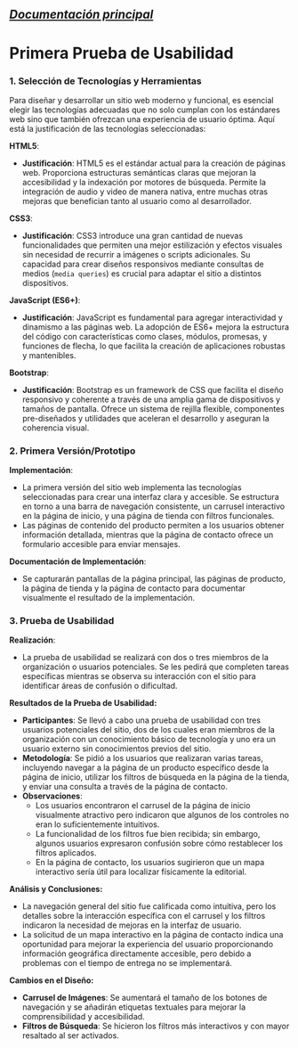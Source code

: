_[Documentación principal](/Documentacion.md)_
---

# Primera Prueba de Usabilidad

### 1. Selección de Tecnologías y Herramientas

Para diseñar y desarrollar un sitio web moderno y funcional, es esencial elegir las tecnologías adecuadas que no solo cumplan con los estándares web sino que también ofrezcan una experiencia de usuario óptima. Aquí está la justificación de las tecnologías seleccionadas:

**HTML5**:
- **Justificación**: HTML5 es el estándar actual para la creación de páginas web. Proporciona estructuras semánticas claras que mejoran la accesibilidad y la indexación por motores de búsqueda. Permite la integración de audio y video de manera nativa, entre muchas otras mejoras que benefician tanto al usuario como al desarrollador.

**CSS3**:
- **Justificación**: CSS3 introduce una gran cantidad de nuevas funcionalidades que permiten una mejor estilización y efectos visuales sin necesidad de recurrir a imágenes o scripts adicionales. Su capacidad para crear diseños responsivos mediante consultas de medios (`media queries`) es crucial para adaptar el sitio a distintos dispositivos.

**JavaScript (ES6+)**:
- **Justificación**: JavaScript es fundamental para agregar interactividad y dinamismo a las páginas web. La adopción de ES6+ mejora la estructura del código con características como clases, módulos, promesas, y funciones de flecha, lo que facilita la creación de aplicaciones robustas y mantenibles.

**Bootstrap**:
- **Justificación**: Bootstrap es un framework de CSS que facilita el diseño responsivo y coherente a través de una amplia gama de dispositivos y tamaños de pantalla. Ofrece un sistema de rejilla flexible, componentes pre-diseñados y utilidades que aceleran el desarrollo y aseguran la coherencia visual.

### 2. Primera Versión/Prototipo

**Implementación**:
- La primera versión del sitio web implementa las tecnologías seleccionadas para crear una interfaz clara y accesible. Se estructura en torno a una barra de navegación consistente, un carrusel interactivo en la página de inicio, y una página de tienda con filtros funcionales.
- Las páginas de contenido del producto permiten a los usuarios obtener información detallada, mientras que la página de contacto ofrece un formulario accesible para enviar mensajes.

**Documentación de Implementación**:
- Se capturarán pantallas de la página principal, las páginas de producto, la página de tienda y la página de contacto para documentar visualmente el resultado de la implementación.

### 3. Prueba de Usabilidad

**Realización**:
- La prueba de usabilidad se realizará con dos o tres miembros de la organización o usuarios potenciales. Se les pedirá que completen tareas específicas mientras se observa su interacción con el sitio para identificar áreas de confusión o dificultad.

**Resultados de la Prueba de Usabilidad:**
- **Participantes**: Se llevó a cabo una prueba de usabilidad con tres usuarios potenciales del sitio, dos de los cuales eran miembros de la organización con un conocimiento básico de tecnología y uno era un usuario externo sin conocimientos previos del sitio.
- **Metodología**: Se pidió a los usuarios que realizaran varias tareas, incluyendo navegar a la página de un producto específico desde la página de inicio, utilizar los filtros de búsqueda en la página de la tienda, y enviar una consulta a través de la página de contacto.
- **Observaciones**:
  - Los usuarios encontraron el carrusel de la página de inicio visualmente atractivo pero indicaron que algunos de los controles no eran lo suficientemente intuitivos.
  - La funcionalidad de los filtros fue bien recibida; sin embargo, algunos usuarios expresaron confusión sobre cómo restablecer los filtros aplicados.
  - En la página de contacto, los usuarios sugirieron que un mapa interactivo sería útil para localizar físicamente la editorial.

**Análisis y Conclusiones:**
- La navegación general del sitio fue calificada como intuitiva, pero los detalles sobre la interacción específica con el carrusel y los filtros indicaron la necesidad de mejoras en la interfaz de usuario.
- La solicitud de un mapa interactivo en la página de contacto indica una oportunidad para mejorar la experiencia del usuario proporcionando información geográfica directamente accesible, pero debido a problemas con el tiempo de entrega no se implementará.

**Cambios en el Diseño:**
- **Carrusel de Imágenes**: Se aumentará el tamaño de los botones de navegación y se añadirán etiquetas textuales para mejorar la comprensibilidad y accesibilidad.
- **Filtros de Búsqueda**: Se hicieron los filtros más interactivos y con mayor resaltado al ser activados.
